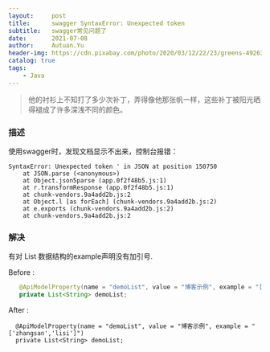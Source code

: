 ```yaml
---
layout:     post
title:      swagger SyntaxError: Unexpected token 
subtitle:   swagger常见问题了
date:       2021-07-08
author:     Autuan.Yu
header-img: https://cdn.pixabay.com/photo/2020/03/12/22/23/greens-4926370_960_720.jpg
catalog: true
tags:
    - Java
---
```

> 他的衬衫上不知打了多少次补丁，弄得像他那张帆一样，这些补丁被阳光晒得褪成了许多深浅不同的颜色。

### 描述
使用swagger时，发现文档显示不出来，控制台报错：
````
SyntaxError: Unexpected token ' in JSON at position 150750
    at JSON.parse (<anonymous>)
    at Object.json5parse (app.0f2f48b5.js:1)
    at r.transformResponse (app.0f2f48b5.js:1)
    at chunk-vendors.9a4add2b.js:2
    at Object.l [as forEach] (chunk-vendors.9a4add2b.js:2)
    at e.exports (chunk-vendors.9a4add2b.js:2)
    at chunk-vendors.9a4add2b.js:2
````

### 解决
有对 List<String> 数据结构的example声明没有加引号.  
 
Before :  
```` Java
   @ApiModelProperty(name = "demoList", value = "博客示例", example = "[zhangsan,lisi]")
   private List<String> demoList;
````
  
After :
````
  @ApiModelProperty(name = "demoList", value = "博客示例", example = "['zhangsan','lisi']")
  private List<String> demoList;
````

